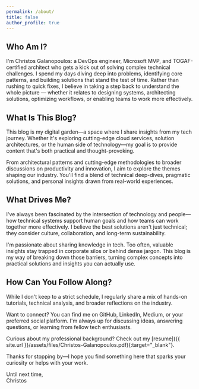 ```yaml
---
permalink: /about/
title: false
author_profile: true
---
```


## Who Am I?

I'm Christos Galanopoulos: a DevOps engineer, Microsoft MVP, and TOGAF-certified architect who gets a kick out of solving complex technical challenges. I spend my days diving deep into problems, identifying core patterns, and building solutions that stand the test of time. Rather than rushing to quick fixes, I believe in taking a step back to understand the whole picture — whether it relates to designing systems, architecting solutions, optimizing workflows, or enabling teams to work more effectively.

## What Is This Blog?

This blog is my digital garden—a space where I share insights from my tech journey. Whether it's exploring cutting-edge cloud services, solution architectures, or the human side of technology—my goal is to provide content that's both practical and thought-provoking.

From architectural patterns and cutting-edge methodologies to broader discussions on productivity and innovation, I aim to explore the themes shaping our industry. You'll find a blend of technical deep-dives, pragmatic solutions, and personal insights drawn from real-world experiences.

## What Drives Me?

I've always been fascinated by the intersection of technology and people—how technical systems support human goals and how teams can work together more effectively. I believe the best solutions aren't just technical; they consider culture, collaboration, and long-term sustainability.

I'm passionate about sharing knowledge in tech. Too often, valuable insights stay trapped in corporate silos or behind dense jargon. This blog is my way of breaking down those barriers, turning complex concepts into practical solutions and insights you can actually use.

## How Can You Follow Along?

While I don't keep to a strict schedule, I regularly share a mix of hands-on tutorials, technical analysis, and broader reflections on the industry.

Want to connect? You can find me on GitHub, LinkedIn, Medium, or your preferred social platform. I'm always up for discussing ideas, answering questions, or learning from fellow tech enthusiasts.

Curious about my professional background? Check out my [resume]({{ site.url }}/assets/files/Christos-Galanopoulos.pdf){:target="_blank"}.

Thanks for stopping by—I hope you find something here that sparks your curiosity or helps with your work.

Until next time,<br>
Christos
